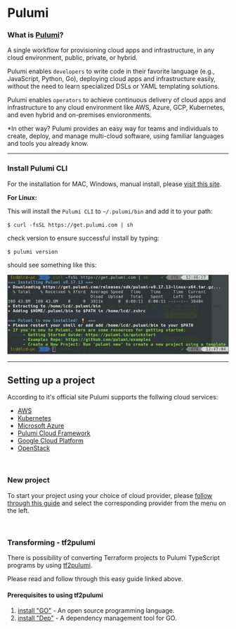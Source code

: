 # Pulumi

### What is [Pulumi](https://www.pulumi.com/)?

A single workflow for provisioning cloud apps and infrastructure, in any cloud environment, public, private, or hybrid.

Pulumi enables `developers` to write code in their favorite language (e.g., JavaScript, Python, Go), 
deploying cloud apps and infrastructure easily, without the need to learn specialized DSLs or YAML templating solutions.

Pulumi enables `operators` to achieve continuous delivery of cloud apps and infrastructure to any cloud environment like
AWS, Azure, GCP, Kubernetes, and even hybrid and on-premises envioronments.

*In other way?
Pulumi provides an easy way for teams and individuals to create, deploy, and manage multi-cloud software, 
using familiar languages and tools you already know.

---

### Install Pulumi CLI

For the installation for MAC, Windows, manual install, please [visit this site](https://pulumi.io/quickstart/install.html). 

**For Linux:**

This will install the `Pulumi CLI` to `~/.pulumi/bin` and add it to your path:

```
$ curl -fsSL https://get.pulumi.com | sh
```

check version to ensure successful install by typing:

```
$ pulumi version
```

should see something like this:

<img src="assets/pulumi-install.png">

---

## Setting up a project

According to it's official site Pulumi supports the follwing cloud services:
 * [AWS](https://aws.amazon.com/)
 * [Kubernetes](https://kubernetes.io/)
 * [Microsoft Azure](https://azure.microsoft.com/)
 * [Pulumi Cloud Framework](https://pulumi.io/quickstart/cloudfx/)
 * [Google Cloud Platform](https://cloud.google.com/)
 * [OpenStack](https://www.openstack.org/)
 
 <br>

### New project

To start your project using your choice of cloud provider, please [follow through this guide](https://pulumi.io/quickstart/) and select the corresponding provider from the menu on the left.

<br>

### Transforming - tf2pulumi

There is possibility of converting Terraform projects to Pulumi TypeScript programs by using [tf2pulumi](https://github.com/pulumi/tf2pulumi).

Please read and follow through this easy guide linked above.

#### Prerequisites to using tf2pulumi
 1. [install "GO"](https://golang.org/) - An open source programming language.
 2. [install "Dep"](https://github.com/golang/dep) - A dependency management tool for GO.

